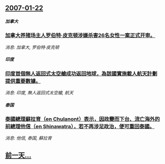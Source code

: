 ## [2007-01-22](/news/2007/01/22/index.md)

##### 加拿大
### [加拿大养猪场主人罗伯特·皮克顿涉嫌杀害26名女性一案正式开审。](/news/2007/01/22/加拿大养猪场主人罗伯特-皮克顿涉嫌杀害26名女性一案正式开审.md)
_消息: 加拿大, 罗伯特·皮克顿_

##### 印度
### [印度首個無人返回式太空艙成功返回地球，為該國實施載人航天計劃提供重要數據。](/news/2007/01/22/印度首個無人返回式太空艙成功返回地球-為該國實施載人航天計劃提供重要數據.md)
_消息: 印度, 無人返回式太空艙, 航天_

##### 泰国
### [泰國總理蘇拉育（en Chulanont）表示，因政變而下台、流亡海外的前總理他信（en Shinawatra），若不再涉足政治，便可重回泰國。](/news/2007/01/22/泰國總理蘇拉育-en-Chulanont-表示-因政變而下台-流亡海外的前總理他信-en-Shinawatra-若不再.md)
_消息: 他信, 泰国, 蘇拉育_

## [前一天...](/news/2007/01/21/index.md)

